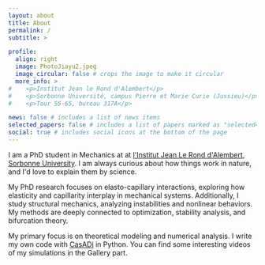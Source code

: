 ```yaml
---
layout: about
title: About
permalink: /
subtitle: >

profile:
  align: right
  image: PhotoJiayu2.jpeg
  image_circular: false # crops the image to make it circular
  more_info: >
#    <p>Institut Jean le Rond d'Alembert</p>
#    <p>Sorbonne Université, campus Pierre et Marie Curie (Jussieu)</p>
#    <p>Tour 55-65, bureau 317A</p>

news: false # includes a list of news items
selected_papers: false # includes a list of papers marked as "selected={true}"
social: true # includes social icons at the bottom of the page
---
```


I am a PhD student in Mechanics at at <a href='http://www.dalembert.upmc.fr/ijlrda/'>l'Institut Jean Le Rond d'Alembert</a>, <a href='https://www.sorbonne-universite.fr/'>Sorbonne University</a>. I am always curious about how things work in nature, and I'd love to explain them by science.

My PhD research focuses on elasto-capillary interactions, exploring how elasticity and capillarity interplay in mechanical systems. Additionally, I study structural mechanics, analyzing instabilities and nonlinear behaviors. My methods are deeply connected to optimization, stability analysis, and bifurcation theory. 

My primary focus is on theoretical modeling and numerical analysis. I write my own code with <a href='https://web.casadi.org'>CasADi</a> in Python. You can find some interesting videos of my simulations in the Gallery part.


<!-- I remain open to experimental work when needed. Looking ahead, I aim to further explore elasto-capillary interactions from a fluid mechanics perspective, as well as study other instability problems and the mechanics of soft materials. I am particularly interested in advancing theoretical modeling and numerical analysis to gain deeper insights into these complex mechanical phenomena.-->
